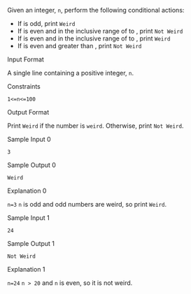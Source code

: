 Given an integer, `n`, perform the following conditional actions:

- If is odd, print `Weird`
- If is even and in the inclusive range of to , print `Not Weird`
- If is even and in the inclusive range of to , print `Weird`
- If is even and greater than , print `Not Weird`

Input Format

A single line containing a positive integer, `n`.

Constraints

`1<=n<=100`

Output Format

Print `Weird` if the number is `weird`. Otherwise, print `Not Weird`.

Sample Input 0

```
3
```

Sample Output 0

```
Weird
```

Explanation 0

`n=3`
`n` is odd and odd numbers are weird, so print `Weird`.

Sample Input 1

```
24
```

Sample Output 1

```
Not Weird
```

Explanation 1

`n=24`
`n > 20` and `n` is even, so it is not weird.
